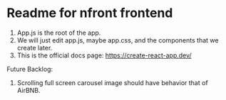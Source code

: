 # Readme for nfront frontend

1. App.js is the root of the app.
2. We will just edit app.js, maybe app.css, and the components that we create later.
3. This is the official docs page: https://create-react-app.dev/ 

Future Backlog:

1. Scrolling full screen carousel image should have behavior that of AirBNB.
